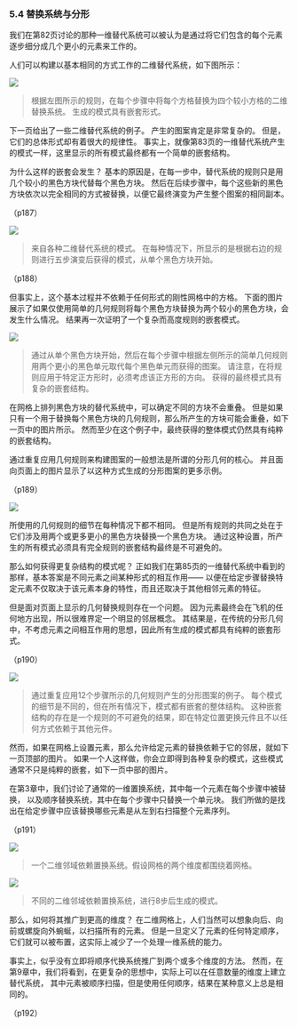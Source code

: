 ### 5.4  替换系统与分形

我们在第82页讨论的那种一维替代系统可以被认为是通过将它们包含的每个元素逐步细分成几个更小的元素来工作的。

人们可以构建以基本相同的方式工作的二维替代系统，如下图所示：

![](assets/p187.png)

>根据左图所示的规则，在每个步骤中将每个方格替换为四个较小方格的二维替换系统。
生成的模式具有嵌套形式。

下一页给出了一些二维替代系统的例子。
产生的图案肯定是非常复杂的。
但是，它们的总体形式却有着很大的规律性。
事实上，就像第83页的一维替代系统产生的模式一样，这里显示的所有模式最终都有一个简单的嵌套结构。

为什么这样的嵌套会发生？
基本的原因是，在每一步中，替代系统的规则只是用几个较小的黑色方块代替每个黑色方块。
然后在后续步骤中，每个这些新的黑色方块依次以完全相同的方式被替换，以便它最终演变为产生整个图案的相同副本。


（p187）

![](assets/p188.png)

>来自各种二维替代系统的模式。
在每种情况下，所显示的是根据右边的规则进行五步演变后获得的模式，从单个黑色方块开始。

（p188）

但事实上，这个基本过程并不依赖于任何形式的刚性网格中的方格。
下面的图片展示了如果仅使用简单的几何规则将每个黑色方块替换为两个较小的黑色方块，会发生什么情况。
结果再一次证明了一个复杂而高度规则的嵌套模式。

![](assets/p189.png)

>通过从单个黑色方块开始，然后在每个步骤中根据左侧所示的简单几何规则用两个更小的黑色单元取代每个黑色单元而获得的图案。
请注意，在将规则应用于特定正方形时，必须考虑该正方形的方向。 
获得的最终模式具有复杂的嵌套结构。

在网格上排列黑色方块的替代系统中，可以确定不同的方块不会重叠。
但是如果只有一个用于替换每个黑色方块的几何规则，那么所产生的方块可能会重叠，如下一页中的图片所示。
然而至少在这个例子中，最终获得的整体模式仍然具有纯粹的嵌套结构。

通过重复应用几何规则来构建图案的一般想法是所谓的分形几何的核心。
并且面向页面上的图片显示了以这种方式生成的分形图案的更多示例。


（p189）

![](assets/p190.png)

所使用的几何规则的细节在每种情况下都不相同。
但是所有规则的共同之处在于它们涉及用两个或更多更小的黑色方块替换一个黑色方块。
通过这种设置，所产生的所有模式必须具有完全规则的嵌套结构最终是不可避免的。

那么如何获得更复杂结构的模式呢？
正如我们在第85页的一维替代系统中看到的那样，基本答案是不同元素之间某种形式的相互作用——
以便在给定步骤替换特定元素不仅取决于该元素本身的特性，而且还取决于其他相邻元素的特征。

但是面对页面上显示的几何替换规则存在一个问题。
因为元素最终会在飞机的任何地方出现，所以很难界定一个明显的邻居概念。
其结果是，在传统的分形几何中，不考虑元素之间相互作用的思想，因此所有生成的模式都具有纯粹的嵌套形式。


（p190）


![](assets/p191.png)

>通过重复应用12个步骤所示的几何规则产生的分形图案的例子。
每个模式的细节是不同的，但在所有情况下，模式都有嵌套的整体结构。
这种嵌套结构的存在是一个规则的不可避免的结果，即在特定位置更换元件且不以任何方式依赖于其他元件。

然而，如果在网格上设置元素，那么允许给定元素的替换依赖于它的邻居，就如下一页顶部的图片。
如果一个人这样做，你会立即得到各种复杂的模式，这些模式通常不只是纯粹的嵌套，如下一页中部的图片。

在第3章中，我们讨论了通常的一维置换系统，其中每一个元素在每个步骤中被替换，
以及顺序替换系统，其中在每个步骤中只替换一个单元块。
我们所做的是找出在给定步骤中应该替换哪些元素是从左到右扫描整个元素序列。

（p191）

![](assets/p192_1.png)

>一个二维邻域依赖置换系统。假设网格的两个维度都围绕着网格。

![](assets/p192_2.png)

>不同的二维邻域依赖置换系统，进行8步后生成的模式。

那么，如何将其推广到更高的维度？
在二维网格上，人们当然可以想象向后、向前或螺旋向外蜿蜒，以扫描所有的元素。
但是一旦定义了元素的任何特定顺序，它们就可以被布置，这实际上减少了一个处理一维系统的能力。

事实上，似乎没有立即将顺序代换系统推广到两个或多个维度的方法。
然而，在第9章中，我们将看到，在更复杂的思想中，实际上可以在任意数量的维度上建立替代系统，
其中元素被顺序扫描，但是使用任何顺序，结果在某种意义上总是相同的。

（p192）





